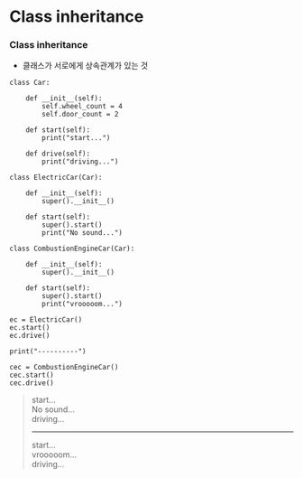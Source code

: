 Class inheritance
====

### Class inheritance
+ 클래스가 서로에게 상속관계가 있는 것

```
class Car:

    def __init__(self):
        self.wheel_count = 4
        self.door_count = 2

    def start(self):
        print("start...")

    def drive(self):
        print("driving...")

class ElectricCar(Car):

    def __init__(self):
        super().__init__()

    def start(self):
        super().start()
        print("No sound...")

class CombustionEngineCar(Car):

    def __init__(self):
        super().__init__()

    def start(self):
        super().start()
        print("vrooooom...")

ec = ElectricCar()
ec.start()
ec.drive()

print("----------")

cec = CombustionEngineCar()
cec.start()
cec.drive()
```
> start...   
> No sound...   
> driving...
>  
> ----------
> 
> start...   
> vrooooom...   
> driving...   
